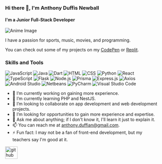 ### Hi there 👋, I'm Anthony Duffis Newball
#### I'm a Junior Full-Stack Developer

![Anime Image](https://anime.goodfon.com/download/net-igry-net-zhizni-no-game-no-life-anime/1366x768/)

I have a passion for sports, music, movies, and programming.

You can check out some of my projects on my [CodePen](codepen.io/blackanthony14) or [Replit](replit.com/@blackanthony14).

### Skills and Tools

![JavaScript](https://img.shields.io/badge/JavaScript-FFDD00?style=for-the-badge&logo=javascript&logoColor=black)
![Java](https://img.shields.io/badge/Java-007396?style=for-the-badge&logo=java&logoColor=white)
![Dart](https://img.shields.io/badge/Dart-0175C2?style=for-the-badge&logo=dart&logoColor=white)
![HTML](https://img.shields.io/badge/HTML5-E34F26?style=for-the-badge&logo=html5&logoColor=white)
![CSS](https://img.shields.io/badge/CSS3-1572B6?style=for-the-badge&logo=css3&logoColor=white)
![Python](https://img.shields.io/badge/Python-3776AB?style=for-the-badge&logo=python&logoColor=white)
![React](https://img.shields.io/badge/React-61DAFB?style=for-the-badge&logo=react&logoColor=black)
![TypeScript](https://img.shields.io/badge/TypeScript-3178C6?style=for-the-badge&logo=typescript&logoColor=white)
![Flask](https://img.shields.io/badge/Flask-000000?style=for-the-badge&logo=flask&logoColor=white)
![Node.js](https://img.shields.io/badge/Node.js-339933?style=for-the-badge&logo=node.js&logoColor=white)
![Prisma](https://img.shields.io/badge/Prisma-2D3748?style=for-the-badge&logo=prisma&logoColor=white)
![Express.js](https://img.shields.io/badge/Express.js-000000?style=for-the-badge&logo=express&logoColor=white)
![Axios](https://img.shields.io/badge/Axios-007ACC?style=for-the-badge&logo=axios&logoColor=white)
![Android Studio](https://img.shields.io/badge/Android%20Studio-3DDC84?style=for-the-badge&logo=android-studio&logoColor=white)
![Netbeans](https://img.shields.io/badge/Netbeans-1B6AC6?style=for-the-badge&logo=netbeans&logoColor=white)
![PyCharm](https://img.shields.io/badge/PyCharm-000000?style=for-the-badge&logo=pycharm&logoColor=white)
![Visual Studio Code](https://img.shields.io/badge/Visual%20Studio%20Code-007ACC?style=for-the-badge&logo=visual-studio-code&logoColor=white)

- 🔭 I’m currently working on gaining more experience. 
- 🌱 I’m currently learning PHP and NestJS.
- 👯 I’m looking to collaborate on app development and web development projects. 
- 🤔 I’m looking for opportunities to gain more experience and expertise. 
- 💬 Ask me about anything; if I don't know it, I'll learn it just to explain it. 
- 📫 You can reach me at anthony.duffian@gmail.com. 
- ⚡ Fun fact: I may not be a fan of front-end development, but my teachers say I'm good at it. 

[<img src='https://cdn.jsdelivr.net/npm/simple-icons@3.0.1/icons/github.svg' alt='github' height='40'>](https://github.com/blackanthony14)



